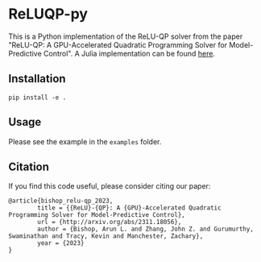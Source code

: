 # ReLUQP-py

This is a Python implementation of the ReLU-QP solver from the paper "ReLU-QP: A GPU-Accelerated Quadratic Programming Solver for Model-Predictive Control".
A Julia implementation can be found [here](https://github.com/RoboticExplorationLab/ReLUQP.jl).


## Installation

```pip install -e .```

## Usage

Please see the example in the `examples` folder.

## Citation
If you find this code useful, please consider citing our paper:
```
@article{bishop_relu-qp_2023,
        title = {{ReLU}-{QP}: A {GPU}-Accelerated Quadratic Programming Solver for Model-Predictive Control},
        url = {http://arxiv.org/abs/2311.18056},
        author = {Bishop, Arun L. and Zhang, John Z. and Gurumurthy, Swaminathan and Tracy, Kevin and Manchester, Zachary},
        year = {2023}
}
```